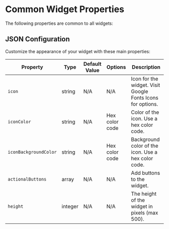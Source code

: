 # Common Widget Properties

The following properties are common to all widgets:

## JSON Configuration

Customize the appearance of your widget with these main properties:

| Property                 | Type    | Default Value  | Options        | Description                                                                 |
|--------------------------|---------|----------------|----------------|-----------------------------------------------------------------------------|
| `icon`                   | string  | N/A            | N/A            | Icon for the widget. Visit Google Fonts Icons for options.                  |
| `iconColor`              | string  | N/A            | Hex color code | Color of the icon. Use a hex color code.                                    |
| `iconBackgroundColor`    | string  | N/A            | Hex color code | Background color of the icon. Use a hex color code.                         |
| `actionalButtons`        | array   | N/A            | N/A            | Add buttons to the widget.                                                  |
| `height`                 | integer | N/A            | N/A            | The height of the widget in pixels (max 500).                               |